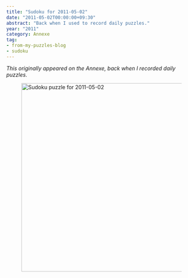 ```yaml
---
title: "Sudoku for 2011-05-02"
date: "2011-05-02T00:00:00+09:30"
abstract: "Back when I used to record daily puzzles."
year: "2011"
category: Annexe
tag:
- from-my-puzzles-blog
- sudoku
---
```

<p style="font-style:italic;">This originally appeared on the Annexe, back when I recorded daily puzzles.</p>

<figure><p><img src="https://rubenerd.com/files/museum/sudoku-2011-05-02.png" alt="Sudoku puzzle for 2011-05-02" style="width:500px; height:500px; image-rendering:optimizeSpeed; image-rendering:-moz-crisp-edges; image-rendering:-o-crisp-edges; image-rendering:-webkit-optimize-contrast; image-rendering:optimize-contrast; image-rendering:crisp-edges; image-rendering:pixelated; -ms-interpolation-mode:nearest-neighbor;" /></p></figure>
